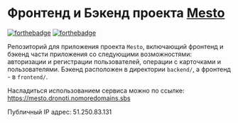 # Фронтенд и Бэкенд проекта [Mesto](https://github.com/Dronoti/react-mesto-auth)
[![forthebadge](https://forthebadge.com/images/badges/made-with-javascript.svg)](https://forthebadge.com)
[![forthebadge](https://forthebadge.com/images/badges/built-with-love.svg)](https://forthebadge.com)

Репозиторий для приложения проекта `Mesto`, включающий фронтенд и бэкенд части приложения со следующими возможностями: авторизации и регистрации пользователей, операции с карточками и пользователями. Бэкенд расположен в директории `backend/`, а фронтенд - в `frontend/`. 
  
Насладиться использованием сервиса можно по ссылке: https://mesto.dronoti.nomoredomains.sbs

Публичный IP адрес: 51.250.83.131
